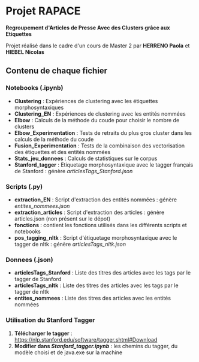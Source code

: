 # Projet RAPACE
**Regroupement d'Articles de Presse Avec des Clusters grâce aux Etiquettes**

Projet réalisé dans le cadre d'un cours de Master 2 par **HERRENO Paola** et **HIEBEL Nicolas**

## Contenu de chaque fichier

### Notebooks (.ipynb)

- **Clustering** : Expériences de clustering avec les étiquettes morphosyntaxiques
- **Clustering_EN** : Expériences de clustering avec les entités nommées
- **Elbow** : Calculs de la méthode du coude pour choisir le nombre de clusters 
- **Elbow_Experimentation** : Tests de retraits du plus gros cluster dans les calculs de la méthode du coude
- **Fusion_Experimentation** : Tests de la combinaison des vectorisation des étiquettes et des entités nommées
- **Stats_jeu_donnees** : Calculs de statistiques sur le corpus
- **Stanford_tagger** : Etiquetage morphosyntaxique avec le tagger français de Stanford : génère *articlesTags_Stanford.json*

### Scripts (.py)

- **extraction_EN** : Script d'extraction des entités nommées : génère *entites_nommees.json*
- **extraction_articles** : Script d'extraction des articles : génère articles.json (non présent sur le dépot)
- **fonctions** : contient les fonctions utilisés dans les différents scripts et notebooks
- **pos_tagging_nltk** : Script d'étiquetage morphosyntaxique avec le tagger de nltk : génère *articlesTags_nltk.json*

### Donnees (.json)

- **articlesTags_Stanford** : Liste des titres des articles avec les tags par le tagger de Stanford
- **articlesTags_nltk** : Liste des titres des articles avec les tags par le tagger de nltk
- **entites_nommees** : Liste des titres des articles avec les entités nommées

### Utilisation du Stanford Tagger

1. **Télécharger le tagger** : https://nlp.stanford.edu/software/tagger.shtml#Download
2. **Modifier dans *Stanford_tagger.ipynb*** : les chemins du tagger, du modèle choisi et de java.exe sur la machine
